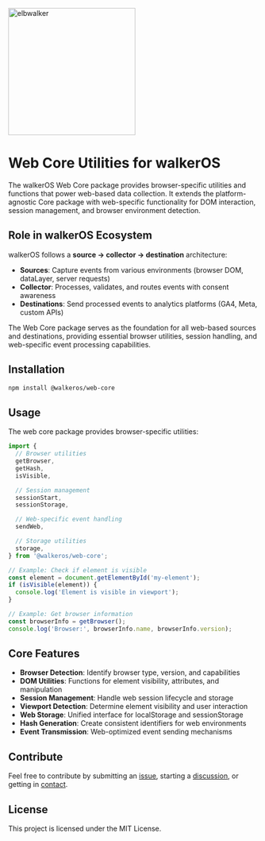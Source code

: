 <p align="left">
  <a href="https://elbwalker.com">
    <img title="elbwalker" src='https://www.elbwalker.com/img/elbwalker_logo.png' width="256px"/>
  </a>
</p>

# Web Core Utilities for walkerOS

The walkerOS Web Core package provides browser-specific utilities and functions
that power web-based data collection. It extends the platform-agnostic Core
package with web-specific functionality for DOM interaction, session management,
and browser environment detection.

## Role in walkerOS Ecosystem

walkerOS follows a **source → collector → destination** architecture:

- **Sources**: Capture events from various environments (browser DOM, dataLayer,
  server requests)
- **Collector**: Processes, validates, and routes events with consent awareness
- **Destinations**: Send processed events to analytics platforms (GA4, Meta,
  custom APIs)

The Web Core package serves as the foundation for all web-based sources and
destinations, providing essential browser utilities, session handling, and
web-specific event processing capabilities.

## Installation

```sh
npm install @walkeros/web-core
```

## Usage

The web core package provides browser-specific utilities:

```typescript
import {
  // Browser utilities
  getBrowser,
  getHash,
  isVisible,

  // Session management
  sessionStart,
  sessionStorage,

  // Web-specific event handling
  sendWeb,

  // Storage utilities
  storage,
} from '@walkeros/web-core';

// Example: Check if element is visible
const element = document.getElementById('my-element');
if (isVisible(element)) {
  console.log('Element is visible in viewport');
}

// Example: Get browser information
const browserInfo = getBrowser();
console.log('Browser:', browserInfo.name, browserInfo.version);
```

## Core Features

- **Browser Detection**: Identify browser type, version, and capabilities
- **DOM Utilities**: Functions for element visibility, attributes, and
  manipulation
- **Session Management**: Handle web session lifecycle and storage
- **Viewport Detection**: Determine element visibility and user interaction
- **Web Storage**: Unified interface for localStorage and sessionStorage
- **Hash Generation**: Create consistent identifiers for web environments
- **Event Transmission**: Web-optimized event sending mechanisms

## Contribute

Feel free to contribute by submitting an
[issue](https://github.com/elbwalker/walkerOS/issues), starting a
[discussion](https://github.com/elbwalker/walkerOS/discussions), or getting in
[contact](https://calendly.com/elb-alexander/30min).

## License

This project is licensed under the MIT License.
